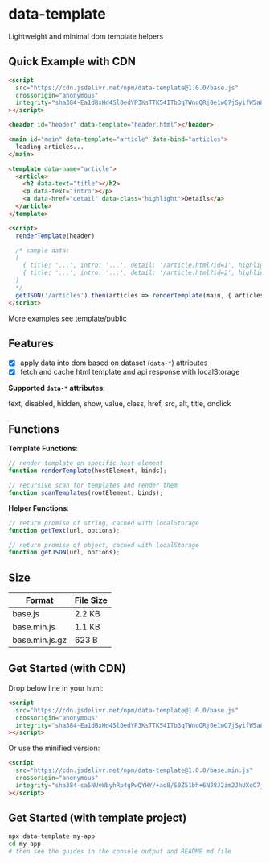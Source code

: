 # data-template

Lightweight and minimal dom template helpers

## Quick Example with CDN

```html
<script
  src="https://cdn.jsdelivr.net/npm/data-template@1.0.0/base.js"
  crossorigin="anonymous"
  integrity="sha384-Ea1dBxHd4Sl0edYP3KsTTK54ITb3qTWnoQRj0e1wQ7jSyifW5a8e8+01dqf5Fsmw"
></script>

<header id="header" data-template="header.html"></header>

<main id="main" data-template="article" data-bind="articles">
  loading articles...
</main>

<template data-name="article">
  <article>
    <h2 data-text="title"></h2>
    <p data-text="intro"></p>
    <a data-href="detail" data-class="highlight">Details</a>
  </article>
</template>

<script>
  renderTemplate(header)

  /* sample data:
  [
    { title: '...', intro: '...', detail: '/article.html?id=1', highlight: false },
    { title: '...', intro: '...', detail: '/article.html?id=2', highlight: true },
  ]
  */
  getJSON('/articles').then(articles => renderTemplate(main, { articles }))
</script>
```

More examples see [template/public](template/public)

## Features

- [x] apply data into dom based on dataset (`data-*`) attributes
- [x] fetch and cache html template and api response with localStorage

**Supported `data-*` attributes**:

text, disabled, hidden, show, value, class, href, src, alt, title, onclick

## Functions

**Template Functions**:

```javascript
// render template on specific host element
function renderTemplate(hostElement, binds);

// recursive scan for templates and render them
function scanTemplates(rootElement, binds);
```

**Helper Functions**:

```javascript
// return promise of string, cached with localStorage
function getText(url, options);

// return promise of object, cached with localStorage
function getJSON(url, options);
```

## Size

| Format         | File Size |
| -------------- | --------- |
| base.js        | 2.2 KB    |
| base.min.js    | 1.1 KB    |
| base.min.js.gz | 623 B     |

## Get Started (with CDN)

Drop below line in your html:

```html
<script
  src="https://cdn.jsdelivr.net/npm/data-template@1.0.0/base.js"
  crossorigin="anonymous"
  integrity="sha384-Ea1dBxHd4Sl0edYP3KsTTK54ITb3qTWnoQRj0e1wQ7jSyifW5a8e8+01dqf5Fsmw"
></script>
```

Or use the minified version:

```html
<script
  src="https://cdn.jsdelivr.net/npm/data-template@1.0.0/base.min.js"
  crossorigin="anonymous"
  integrity="sha384-sa5NUvWbyhRp4gPwQYHY/+ao8/S0Z51bh+6NJ8J2im2JhUXeC7jYnMN3H7zGdhcz"
></script>
```

## Get Started (with template project)

```bash
npx data-template my-app
cd my-app
# then see the guides in the console output and README.md file
```
